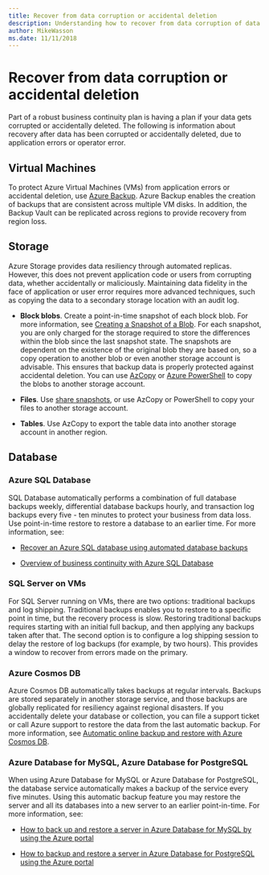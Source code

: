 ```yaml
---
title: Recover from data corruption or accidental deletion
description: Understanding how to recover from data corruption of data or accidental data deletion to and designing resilient, highly available, fault tolerant applications as well as planning for disaster recovery.
author: MikeWasson
ms.date: 11/11/2018
---
```


# Recover from data corruption or accidental deletion

Part of a robust business continuity plan is having a plan if your data gets corrupted or accidentally deleted. The following is information about recovery after data has been corrupted or accidentally deleted, due to application errors or operator error.

## Virtual Machines

To protect Azure Virtual Machines (VMs) from application errors or accidental deletion, use [Azure Backup](/azure/backup/). Azure Backup enables the creation of backups that are consistent across multiple VM disks. In addition, the Backup Vault can be replicated across regions to provide recovery from region loss.

## Storage

Azure Storage provides data resiliency through automated replicas. However, this does not prevent application code or users from corrupting data, whether accidentally or maliciously. Maintaining data fidelity in the face of application or user error requires more advanced techniques, such as copying the data to a secondary storage location with an audit log.

- **Block blobs**. Create a point-in-time snapshot of each block blob. For more information, see [Creating a Snapshot of a Blob](/rest/api/storageservices/creating-a-snapshot-of-a-blob). For each snapshot, you are only charged for the storage required to store the differences within the blob since the last snapshot state. The snapshots are dependent on the existence of the original blob they are based on, so a copy operation to another blob or even another storage account is advisable. This ensures that backup data is properly protected against accidental deletion. You can use [AzCopy](/azure/storage/common/storage-use-azcopy) or [Azure PowerShell](/azure/storage/common/storage-powershell-guide-full) to copy the blobs to another storage account.

- **Files**. Use [share snapshots](/azure/storage/files/storage-snapshots-files), or use AzCopy or PowerShell to copy your files to another storage account.

- **Tables**. Use AzCopy to export the table data into another storage account in another region.

## Database

### Azure SQL Database

SQL Database automatically performs a combination of full database backups weekly, differential database backups hourly, and transaction log backups every five - ten minutes to protect your business from data loss. Use point-in-time restore to restore a database to an earlier time. For more information, see:

- [Recover an Azure SQL database using automated database backups](/azure/sql-database/sql-database-recovery-using-backups)

- [Overview of business continuity with Azure SQL Database](/azure/sql-database/sql-database-business-continuity)

### SQL Server on VMs

For SQL Server running on VMs, there are two options: traditional backups and log shipping. Traditional backups enables you to restore to a specific point in time, but the recovery process is slow. Restoring traditional backups requires starting with an initial full backup, and then applying any backups taken after that. The second option is to configure a log shipping session to delay the restore of log backups (for example, by two hours). This provides a window to recover from errors made on the primary.

### Azure Cosmos DB

Azure Cosmos DB automatically takes backups at regular intervals. Backups are stored separately in another storage service, and those backups are globally replicated for resiliency against regional disasters. If you accidentally delete your database or collection, you can file a support ticket or call Azure support to restore the data from the last automatic backup. For more information, see [Automatic online backup and restore with Azure Cosmos DB](/azure/cosmos-db/online-backup-and-restore).

### Azure Database for MySQL, Azure Database for PostgreSQL

When using Azure Database for MySQL or Azure Database for PostgreSQL, the database service automatically makes a backup of the service every five minutes. Using this automatic backup feature you may restore the server and all its databases into a new server to an earlier point-in-time. For more information, see:

- [How to back up and restore a server in Azure Database for MySQL by using the Azure portal](/azure/mysql/howto-restore-server-portal)

- [How to backup and restore a server in Azure Database for PostgreSQL using the Azure portal](/azure/postgresql/howto-restore-server-portal)
